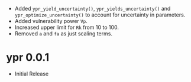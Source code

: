 - Added `ypr_yield_uncertainty()`, `ypr_yields_uncertainty()` and 
`ypr_optimize_uncertainty()` to account for uncertainty in parameters.
- Added vulnerability power `Vp`.
- Increased upper limit for `Rk` from 10 to 100.
- Removed `a` and `fa` as just scaling terms.

# ypr 0.0.1

- Initial Release
